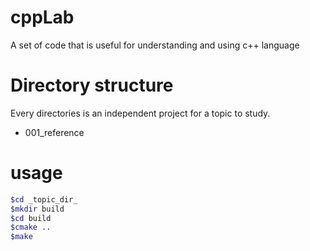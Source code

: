# cppLab
A set of code that is useful for understanding and using c++ language

# Directory structure
Every directories is an independent project for a topic to study.

* 001_reference

# usage

``` bash
$cd _topic_dir_
$mkdir build
$cd build
$cmake ..
$make
```
 

